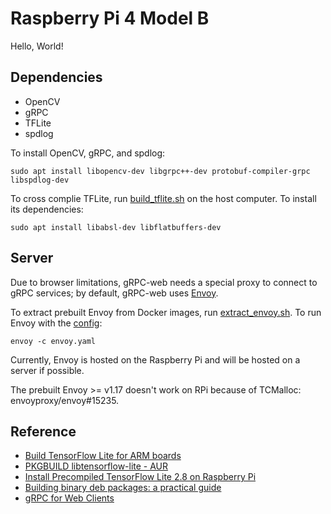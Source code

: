 # Raspberry Pi 4 Model B
Hello, World!

## Dependencies
- OpenCV
- gRPC
- TFLite
- spdlog

To install OpenCV, gRPC, and spdlog:
```shell
sudo apt install libopencv-dev libgrpc++-dev protobuf-compiler-grpc libspdlog-dev
```

To cross complie TFLite, run [build_tflite.sh](tools/build_tflite.sh) on the host computer.
To install its dependencies:
```shell
sudo apt install libabsl-dev libflatbuffers-dev
```

## Server

Due to browser limitations, gRPC-web needs a special proxy to connect to gRPC services; by default, gRPC-web uses [Envoy](https://www.envoyproxy.io/).

To extract prebuilt Envoy from Docker images, run [extract_envoy.sh](tools/extract_envoy.sh). To run Envoy with the [config](tools/envoy.yaml):

```shell
envoy -c envoy.yaml
```

Currently, Envoy is hosted on the Raspberry Pi and will be hosted on a server if possible.

The prebuilt Envoy >= v1.17 doesn't work on RPi because of TCMalloc: envoyproxy/envoy#15235.

## Reference
- [Build TensorFlow Lite for ARM boards](https://www.tensorflow.org/lite/guide/build_arm)
- [PKGBUILD libtensorflow-lite - AUR](https://aur.archlinux.org/cgit/aur.git/tree/PKGBUILD?h=libtensorflow-lite)
- [Install Precompiled TensorFlow Lite 2.8 on Raspberry Pi](https://lindevs.com/install-precompiled-tensorflow-lite-on-raspberry-pi/)
- [Building binary deb packages: a practical guide](https://www.internalpointers.com/post/build-binary-deb-package-practical-guide)
- [gRPC for Web Clients](https://github.com/grpc/grpc-web)